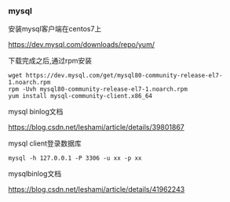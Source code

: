 ### mysql

安装mysql客户端在centos7上


https://dev.mysql.com/downloads/repo/yum/

下载完成之后,通过rpm安装

```shell
wget https://dev.mysql.com/get/mysql80-community-release-el7-1.noarch.rpm
rpm -Uvh mysql80-community-release-el7-1.noarch.rpm
yum install mysql-community-client.x86_64 
```

mysql binlog文档

https://blog.csdn.net/leshami/article/details/39801867



mysql client登录数据库

```
mysql -h 127.0.0.1 -P 3306 -u xx -p xx
```

mysqlbinlog文档

https://blog.csdn.net/leshami/article/details/41962243

